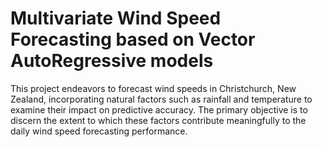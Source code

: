 # Multivariate Wind Speed Forecasting based on Vector AutoRegressive models

This project endeavors to forecast wind speeds in Christchurch, New Zealand, incorporating natural factors such as rainfall and temperature to examine their impact on predictive accuracy. The primary objective is to discern the extent to which these factors contribute meaningfully to the daily wind speed forecasting performance.
